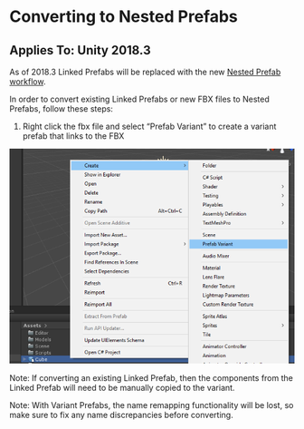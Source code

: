 <a name="NestedPrefab"></a>
# Converting to Nested Prefabs
## Applies To: Unity 2018.3

As of 2018.3 Linked Prefabs will be replaced with the new [Nested Prefab workflow](https://unity3d.com/prefabs).

In order to convert existing Linked Prefabs or new FBX files to Nested Prefabs, follow these steps:

1. Right click the fbx file and select “Prefab Variant” to create a variant prefab that links to the FBX

![](images/FBXExporter_CreatePrefabVariant.png)

Note: If converting an existing Linked Prefab, then the components from the Linked Prefab will need to be manually copied to the variant.

Note: With Variant Prefabs, the name remapping functionality will be lost, so make sure to fix any name discrepancies before converting.